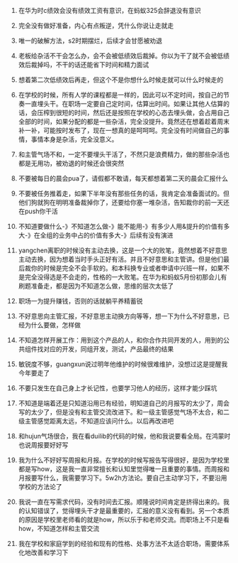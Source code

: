 1. 在华为时c绩效会没有绩效工资有意识，在蚂蚁325会辞退没有意识



2. 完全没有做好准备，内心有点叛逆，凭什么你说让走就走
2. 唯一的破解方法，s2时期摆烂，后续才会甘愿被劝退
2. 老板给杂活不干会怎么办，会不会被低绩效后裁掉。你以为干了就不会被低绩效后裁掉吗，不干的话还能省下时间和精力面试
2. 想着第二次低绩效后再走，但这个不是你想什么时候走就可以什么时候走的
2. 在学校的时候，所有人学的课程都是一样的，因此可以不定时间，按自己的节奏一直埋头干。在职场一定要自己定时间，估算出时间。如果让其他人估算的话，会压榨到很短的时间，然后还是按照在学校的心态去埋头做，会占用自己全部的时间，如果分配的都是一些杂活，完全没提升。竟然还在想着趁着周末补一补，可能按时发布了，现在一想真的是呵呵呵。完全没有时间做自己的事情，事情本身是杂活，完全没意义。
2. 和主管气场不和，一定不要埋头干活了，不然只是浪费精力，做的那些杂活也都是无用功，被劝退的时候还会很突然
2. 不要被每日的晨会pua了，请假都不敢请，每天都想着第二天的晨会汇报什么
2. 不要被任务推着走，如果下半年没有那些任务的话，我肯定会准备面试的。但他们狗就狗在明明准备裁掉你了，还要给你塞一堆杂活，告知裁你的前一天还在push你干活
2. 不知道要做什么-》不知道怎么做-》能不能用-》有多少人用&提升的价值有多大-》在全组的业务中占的价值有多大-》后续有没有演进
2. yangchen离职的时候没有主动去换，这是一个大的败笔，竟然想着不好意思主动去换，因为想着当时手头正好有活。并且不好意思和主管讲。但是他们最后裁你的时候是完全不会手软的。和本科换专业或者申请中兴班一样，如果不是完全没得选是不会走的，性格的一大败笔。在华为和蚂蚁5月份初那会儿有刷题准备走，都是因为不知道怎么做，思维的层次太低了
2. 职场一为提升赚钱，否则的话就躺平养精蓄锐
2. 不好意思向主管汇报，不好意思主动换方向等等，想一下为什么不好意思，已经为什么要做，怎样做
2. 不知道怎样开展工作：用到这个产品的人，和你合作共同开发的人，用到的公共组件找对应的开发，同组开发，测试，产品最终的结果
2. 敏锐度不够，guangxun说过明年他维护的时候很难维护，没想过这是提醒我今年要走了
2. 不要只发生在自己身上才长记性，也要学习他人的经历，这样才能少踩坑
2. 不知道是端着还是只知道沿用已有经验，明知道自己的月报写的太少了，周会写的太少了，但是没有和主管交流改进下。和一级主管感觉气场不太合，和二级主管感觉距离太远，不知道应该问什么。以后再改进吧
2. 和hujun气场很合，我在看duilib的代码的时候，他和我说要看全局。在鸿蒙时也说周报要好好写
2. 我为什么不好好写周报和月报。在学校的时候写报告写得很好，是因为学校里都是写how，这是我一直非常擅长和认知里觉得唯一且重要的事情。而周报和月报要写什么，我需要学习下。5w2h方法论。要自己主动学习下，不要沿用学校的方法论了
2. 我说一直在写需求代码，没有时间去汇报。顺隆说时间肯定是挤得出来的。我的认知错误了，觉得埋头干才是最重要的，汇报的意义没有看到。另一个本质的原因是学校里老师看的就是how，所以乐于和老师交流。而职场上不只是看how，不知道怎样和主管交流
2. 我在学校和家庭学到的经验和现有的性格、处事方法不太适合职场，需要体系化地改善和学习下